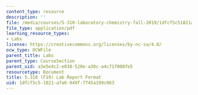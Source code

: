 ```yaml
---
content_type: resource
description: ''
file: /media/courses/5-310-laboratory-chemistry-fall-2019/1dfcf5c51821a7a6949f7745a199c063_MIT5_310F19_report.pdf
file_type: application/pdf
learning_resource_types:
- Labs
license: https://creativecommons.org/licenses/by-nc-sa/4.0/
ocw_type: OCWFile
parent_title: Labs
parent_type: CourseSection
parent_uid: a3e5e4c2-e038-520e-a30c-a4c71f000fe5
resourcetype: Document
title: 5.310 (F19) Lab Report Format
uid: 1dfcf5c5-1821-a7a6-949f-7745a199c063
---
```

